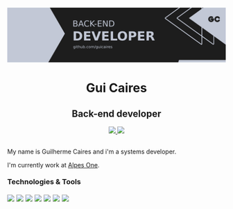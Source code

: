<p align="center" style="margin-bottom: 10px;">
  <img src="./assets/banner-back-end.png" /> 
</p>

<h1 align="center">Gui Caires</h1>
<h2 align="center">Back-end developer</h2>

<p align="center" style="margin: 10px 0;">

  <a href="https://github.com/guicaires" target="_blank" >
    <img src="https://img.shields.io/badge/-guicaires-12233f?style=for-the-badge&color=1d1d1d&labelColor=555555&logo=github&logoColor=white&link=https://github.com/gcairesdev"></img>
  </a>

  <a href="https://www.linkedin.com/in/guilherme-caires" target="_blank" >
    <img src="https://img.shields.io/badge/-Guilherme%20Caires-12233f?style=for-the-badge&color=1d1d1d&labelColor=555555&logo=Linkedin&logoColor=white&link=https://www.linkedin.com/in/guilherme-caires/"></img>
  </a>

</p>

<p style="margin-top: 30px;">My name is Guilherme Caires and i'm a systems developer.</p>

<p>I'm currently work at <a href="https://alpes.one">Alpes One</a>.</p>

<h3 style="margin: 20px 0 20px 0">Technologies & Tools</h3>

<p style="display: flex; flex-direction: row;">

  <img style="margin-right: 5px;" src="https://img.shields.io/badge/Code-PHP-informational?style=flat&logo=php&logoColor=white&color=1d1d1d">

  <img style="margin-right: 5px;" src="https://img.shields.io/badge/Tools-MySQL-informational?style=flat&logo=mysql&logoColor=white&color=1d1d1d">

  <img style="margin-right: 5px;" src="https://img.shields.io/badge/OS-Linux-informational?style=flat&logo=linux&logoColor=white&color=1d1d1d">

  <img style="margin-right: 5px;" src="https://img.shields.io/badge/Code-JavaScript-informational?style=flat&logo=javascript&logoColor=white&color=1d1d1d">
  
  <img style="margin-right: 5px;" src="https://img.shields.io/badge/Code-HTML-informational?style=flat&logo=HTML5&logoColor=white&color=1d1d1d">
  
  <img style="margin-right: 5px;" src="https://img.shields.io/badge/Code-CSS-informational?style=flat&logo=CSS3&logoColor=white&color=1d1d1d">

  <img style="margin-right: 5px;" src="https://img.shields.io/badge/Editor-VSCode-informational?style=flat&logo=visual-studio-code&logoColor=white&color=1d1d1d">

</p>
